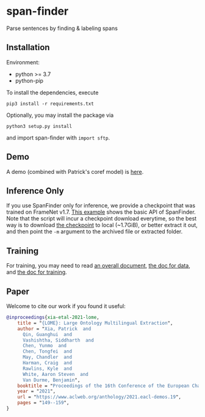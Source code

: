 # span-finder
Parse sentences by finding &amp; labeling spans

## Installation

Environment:
- python >= 3.7
- python-pip

To install the dependencies, execute

``` shell script
pip3 install -r requirements.txt
```

Optionally, you may install the package via
``` shell script
python3 setup.py install
```
and import span-finder with `import sftp`.

## Demo

A demo (combined with Patrick's coref model) is [here](https://nlp.jhu.edu/demos/lome).

## Inference Only

If you use SpanFinder only for inference, we provide a checkpoint that was trained on FrameNet v1.7.
[This example](scripts/predict_span.py) shows the basic API of SpanFinder.
Note that the script will incur a checkpoint download everytime, so the best way is to
download [the checkpoint](https://gqin.top/sftp-fn) to local (~1.7GiB), or better extract it out, 
and then point the `-m` argument to the archived file or extracted folder.


## Training

For training, you may need to read [an overall document](docs/overall.md),
[the doc for data](docs/data.md), and [the doc for training](docs/training.md).

## Paper

Welcome to cite our work if you found it useful:

```bibtex
@inproceedings{xia-etal-2021-lome,
    title = "{LOME}: Large Ontology Multilingual Extraction",
    author = "Xia, Patrick  and
      Qin, Guanghui  and
      Vashishtha, Siddharth  and
      Chen, Yunmo  and
      Chen, Tongfei  and
      May, Chandler  and
      Harman, Craig  and
      Rawlins, Kyle  and
      White, Aaron Steven  and
      Van Durme, Benjamin",
    booktitle = "Proceedings of the 16th Conference of the European Chapter of the Association for Computational Linguistics: System Demonstrations",
    year = "2021",
    url = "https://www.aclweb.org/anthology/2021.eacl-demos.19",
    pages = "149--159",
}
```

